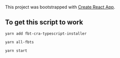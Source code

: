 This project was bootstrapped with [Create React App](https://github.com/facebook/create-react-app).

## To get this script to work

`yarn add fbt-cra-typescript-installer`

`yarn all-fbts`

`yarn start`
